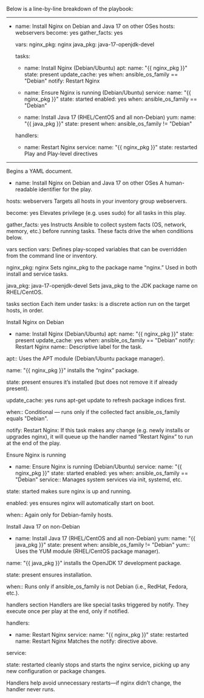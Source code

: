 Below is a line-by-line breakdown of the playbook:

---
- name: Install Nginx on Debian and Java 17 on other OSes
  hosts: webservers
  become: yes
  gather_facts: yes

  vars:
    nginx_pkg: nginx
    java_pkg: java-17-openjdk-devel

  tasks:
    - name: Install Nginx (Debian/Ubuntu)
      apt:
        name: "{{ nginx_pkg }}"
        state: present
        update_cache: yes
      when: ansible_os_family == "Debian"
      notify: Restart Nginx

    - name: Ensure Nginx is running (Debian/Ubuntu)
      service:
        name: "{{ nginx_pkg }}"
        state: started
        enabled: yes
      when: ansible_os_family == "Debian"

    - name: Install Java 17 (RHEL/CentOS and all non-Debian)
      yum:
        name: "{{ java_pkg }}"
        state: present
      when: ansible_os_family != "Debian"

  handlers:
    - name: Restart Nginx
      service:
        name: "{{ nginx_pkg }}"
        state: restarted
Play and Play-level directives
---
Begins a YAML document.

- name: Install Nginx on Debian and Java 17 on other OSes
A human-readable identifier for the play.

hosts: webservers
Targets all hosts in your inventory group webservers.

become: yes
Elevates privilege (e.g. uses sudo) for all tasks in this play.

gather_facts: yes
Instructs Ansible to collect system facts (OS, network, memory, etc.) before running tasks. These facts drive the when conditions below.

vars section
vars:
Defines play-scoped variables that can be overridden from the command line or inventory.

nginx_pkg: nginx
Sets nginx_pkg to the package name “nginx.” Used in both install and service tasks.

java_pkg: java-17-openjdk-devel
Sets java_pkg to the JDK package name on RHEL/CentOS.

tasks section
Each item under tasks: is a discrete action run on the target hosts, in order.

Install Nginx on Debian

- name: Install Nginx (Debian/Ubuntu)
  apt:
    name: "{{ nginx_pkg }}"
    state: present
    update_cache: yes
  when: ansible_os_family == "Debian"
  notify: Restart Nginx
name:: Descriptive label for the task.

apt:: Uses the APT module (Debian/Ubuntu package manager).

name: "{{ nginx_pkg }}" installs the “nginx” package.

state: present ensures it’s installed (but does not remove it if already present).

update_cache: yes runs apt-get update to refresh package indices first.

when:: Conditional — runs only if the collected fact ansible_os_family equals "Debian".

notify: Restart Nginx: If this task makes any change (e.g. newly installs or upgrades nginx), it will queue up the handler named “Restart Nginx” to run at the end of the play.

Ensure Nginx is running


- name: Ensure Nginx is running (Debian/Ubuntu)
  service:
    name: "{{ nginx_pkg }}"
    state: started
    enabled: yes
  when: ansible_os_family == "Debian"
service:: Manages system services via init, systemd, etc.

state: started makes sure nginx is up and running.

enabled: yes ensures nginx will automatically start on boot.

when:: Again only for Debian-family hosts.

Install Java 17 on non-Debian

- name: Install Java 17 (RHEL/CentOS and all non-Debian)
  yum:
    name: "{{ java_pkg }}"
    state: present
  when: ansible_os_family != "Debian"
yum:: Uses the YUM module (RHEL/CentOS package manager).

name: "{{ java_pkg }}" installs the OpenJDK 17 development package.

state: present ensures installation.

when:: Runs only if ansible_os_family is not Debian (i.e., RedHat, Fedora, etc.).

handlers section
Handlers are like special tasks triggered by notify. They execute once per play at the end, only if notified.

handlers:
  - name: Restart Nginx
    service:
      name: "{{ nginx_pkg }}"
      state: restarted
name: Restart Nginx
Matches the notify: directive above.

service:

state: restarted cleanly stops and starts the nginx service, picking up any new configuration or package changes.

Handlers help avoid unnecessary restarts—if nginx didn’t change, the handler never runs.

